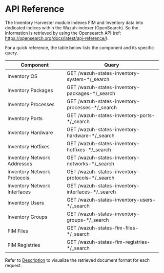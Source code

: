 # API Reference

The Inventory Harvester module indexes FIM and Inventory data into dedicated indices within the Wazuh-indexer (OpenSearch). So the information is retrieved by using the Opensearch API (ref: https://opensearch.org/docs/latest/api-reference/).

For a quick reference, the table below lists the component and its specific query.

| Component                    | Query                                            |
|------------------------------|--------------------------------------------------|
| Inventory OS                 | GET /wazuh-states-inventory-system-*/_search     |
| Inventory Packages           | GET /wazuh-states-inventory-packages-*/_search   |
| Inventory Processes          | GET /wazuh-states-inventory-processes-*/_search  |
| Inventory Ports              | GET /wazuh-states-inventory-ports-*/_search      |
| Inventory Hardware           | GET /wazuh-states-inventory-hardware-*/_search   |
| Inventory Hotfixes           | GET /wazuh-states-inventory-hotfixes-*/_search   |
| Inventory Network Addresses  | GET /wazuh-states-inventory-networks-*/_search   |
| Inventory Network Protocols  | GET /wazuh-states-inventory-protocols-*/_search  |
| Inventory Network Interfaces | GET /wazuh-states-inventory-interfaces-*/_search |
| Inventory Users              | GET /wazuh-states-inventory-users-*/_search      |
| Inventory Groups             | GET /wazuh-states-inventory-groups-*/_search     |
| FIM Files                    | GET /wazuh-states-fim-files-*/_search            |
| FIM Registries               | GET /wazuh-states-fim-registries-*/_search       |

Refer to [Description](description.md) to visualize the retrieved document format for each request.

